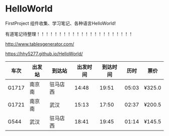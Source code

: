 # HelloWorld
FirstProject
组件收集、学习笔记、各种语言HelloWorld!

有道笔记待整理！！！！！！！！！！！！！！！！！！！！！！

http://www.tablesgenerator.com/

https://hhy5277.github.io/HelloWorld/

车次|出发站|到达站|出发时间|到达时间|历时|票价
-|-|-|-|-|-|-
G1717|南京南|驻马店西|14:48|19:51|05:03|¥325.0
G1721|南京南|武汉|15:13|17:50|02:37|¥200.5
G544|武汉|驻马店西|18:41|19:45|01:14|¥145.5




